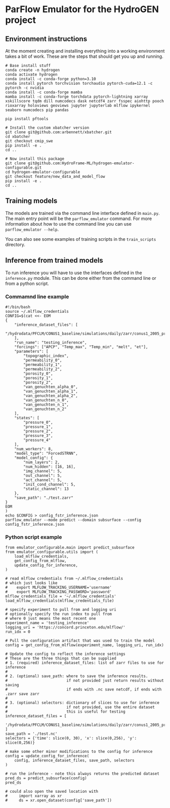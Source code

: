 # ParFlow Emulator for the HydroGEN project

## Environment instructions
At the moment creating and installing everything into a working environment takes a bit of work. These are the steps that should get you up and running. 

```
# Base install stuff
conda create -n hydrogen
conda activate hydrogen
conda install -c conda-forge python=3.10
conda install pytorch torchvision torchaudio pytorch-cuda=12.1 -c pytorch -c nvidia
conda install -c conda-forge mamba
mamba install -c conda-forge torchdata pytorch-lightning xarray  xskillscore tqdm dill numcodecs dask netcdf4 zarr fsspec aiohttp pooch rioxarray holoviews geoviews jupyter jupyterlab mlflow ipykernel seaborn numcodecs pip pandas

pip install pftools

# Install the custom xbatcher version
git clone git@github.com:arbennett/xbatcher.git
cd xbatcher
git checkout cmip_swe
pip install -e .
cd ..

# Now install this package
git clone git@github.com:HydroFrame-ML/hydrogen-emulator-configurable.git
cd hydrogen-emulator-configurable
git checkout feature/new_data_and_model_flow
pip install -e .
cd ..
```

## Training models
The models are trained via the command line interface defined in `main.py`. The main entry point will be the `parflow_emulator` command. For more information about how to use the command line you can use `parflow_emulator --help`. 

You can also see some examples of training scripts in the `train_scripts` directory. 

## Inference from trained models
To run inference you will have to use the interfaces defined in the `inference.py` module.
This can be done either from the command line or from a python script. 

### Commamnd line example
```
#!/bin/bash
source ~/.mlflow_credentials
CONFIG=$(cat <<- EOM
{
    "inference_dataset_files": [
        "/hydrodata/PFCLM/CONUS1_baseline/simulations/daily/zarr/conus1_2005_preprocessed.zarr"
    ],
    "run_name": "testing_inference",
    "forcings": ["APCP", "Temp_max", "Temp_min", "melt", "et"],
    "parameters": [
        "topographic_index",
        "permeability_0",
        "permeability_1",
        "permeability_2",
        "porosity_0",
        "porosity_1",
        "porosity_2",
        "van_genuchten_alpha_0",
        "van_genuchten_alpha_1",
        "van_genuchten_alpha_2",
        "van_genuchten_n_0",
        "van_genuchten_n_1",
        "van_genuchten_n_2"
    ],
    "states": [
        "pressure_0",
        "pressure_1",
        "pressure_2",
        "pressure_3",
        "pressure_4"
    ],
    "num_workers": 8,
    "model_type": "ForcedSTRNN",
    "model_config": {
        "num_layers": 2,
        "num_hidden": [16, 16],
        "img_channel": 5,
        "out_channel": 5,
        "act_channel": 5,
        "init_cond_channel": 5,
        "static_channel": 13
    },
    "save_path": "./test.zarr"
}
EOM
)
echo $CONFIG > config_fstr_inference.json
parflow_emulator --mode predict --domain subsurface --config config_fstr_inference.json
```

### Python script example
```
from emulator_configurable.main import predict_subsurface
from emulator_configurable.utils import (
    load_mlflow_credentials,
    get_config_from_mlflow,
    update_config_for_inference,
)

# read mlflow credentials from ~/.mlflow_credentials
# which just looks like
#    export MLFLOW_TRACKING_USERNAME='username'
#    export MLFLOW_TRACKING_PASSWORD='password'
mlflow_credentials_file = '~/.mlflow_credentials'
load_mlflow_credentials(mlflow_credentials_file)

# specify experiment to pull from and logging uri
# optionally specify the run index to pull from
# where 0 just means the most recent one
experiment_name = 'testing_inference'
logging_uri = 'https://concord.princeton.edu/mlflow/'
run_idx = 0

# Pull the configuration artifact that was used to train the model
config = get_config_from_mlflow(experiment_name, logging_uri, run_idx)

# Update the config to reflect the inference settings
# These are the three things that can be supplied
# 1. (required) inference_dataset_files: list of zarr files to use for inference
#
# 2. (optional) save_path: where to save the inference results. 
#                          if not provided just return results without saving
#                          if ends with .nc save netcdf, if ends with .zarr save zarr
# 
# 3. (optional) selectors: dictionary of slices to use for inference
#                          if not provided, use the entire dataset
#                          this is useful for testing
inference_dataset_files = [
    '/hydrodata/PFCLM/CONUS1_baseline/simulations/daily/zarr/conus1_2005_preprocessed.zarr'
]
save_path = './test.nc'
selectors = {'time': slice(0, 30), 'x': slice(0,256), 'y': slice(0,256)}

# make some other minor modifications to the config for inference
config = update_config_for_inference(
    config, inference_dataset_files, save_path, selectors
)

# run the inference - note this always returns the predicted dataset
pred_ds = predict_subsurface(config)
pred_ds

# could also open the saved location with
#     import xarray as xr
#     ds = xr.open_dataset(config['save_path'])
```